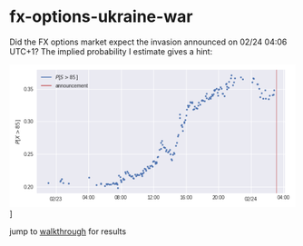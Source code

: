 # fx-options-ukraine-war
Did the FX options market expect the invasion announced on 02/24 04:06 UTC+1? The implied probability I estimate gives a hint:

![probability of invasion](./output/figures/prob-gt85-zoom.png "probability of invasion")]

jump to [walkthrough](./walkthrough.ipynb) for results